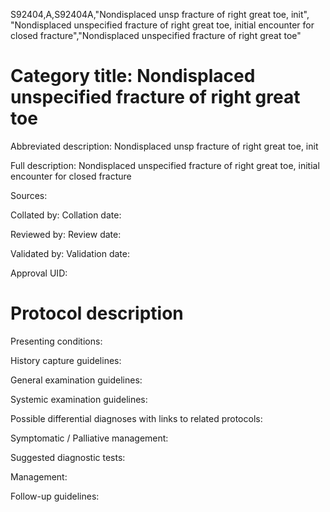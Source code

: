 S92404,A,S92404A,"Nondisplaced unsp fracture of right great toe, init", "Nondisplaced unspecified fracture of right great toe, initial encounter for closed fracture","Nondisplaced unspecified fracture of right great toe"
# Category title: Nondisplaced unspecified fracture of right great toe

Abbreviated description: Nondisplaced unsp fracture of right great toe, init

Full description: Nondisplaced unspecified fracture of right great toe, initial encounter for closed fracture

Sources:

Collated by:
Collation date:

Reviewed by:
Review date:

Validated by:
Validation date:

Approval UID:

# Protocol description

Presenting conditions:

History capture guidelines:

General examination guidelines:

Systemic examination guidelines:

Possible differential diagnoses with links to related protocols:

Symptomatic / Palliative management:

Suggested diagnostic tests:

Management:

Follow-up guidelines:

